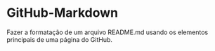 # GitHub-Markdown
Fazer a formatação de um arquivo README.md usando os elementos principais de uma página do GitHub.
